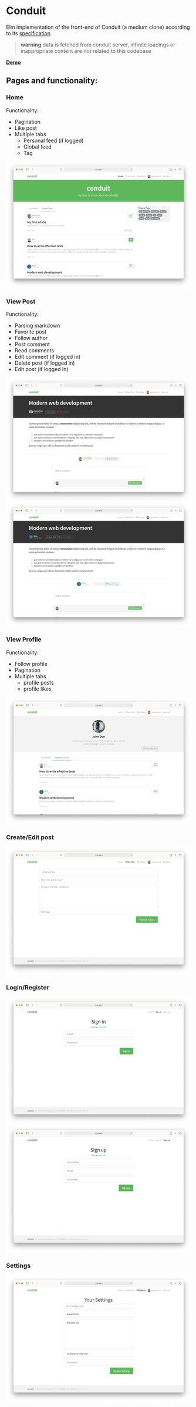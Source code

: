 # Conduit

Elm implementation of the front-end of Conduit (a medium clone) according to its [specification](https://github.com/gothinkster/realworld)

> **warning** data is fetched from conduit server, infinite loadings or inappropriate content are not related to this codebase

**[Demo](https://elm-real-world.vercel.app/)**


## Pages and functionality:

### Home

Functionality:

- Pagination
- Like post
- Multiple tabs
  - Personal feed (if logged)
  - Global feed
  - Tag

![Home](screenshots/home.jpg)

### View Post

Functionality:

- Parsing markdown
- Favorite post
- Follow author
- Post comment
- Read comments
- Edit comment (if logged in)
- Delete post (if logged in)
- Edit post (if logged in)

![Article](screenshots/article-slug.jpg)
![Article](screenshots/article-slug-1.jpg)

### View Profile

Functionality:

- Follow profile
- Pagination
- Multiple tabs
  - profile posts
  - profile likes

![Profile](screenshots/profile.jpg)

### Create/Edit post

![Editor](screenshots/editor.jpg)

### Login/Register

![Login](screenshots/login.jpg)
![Register](screenshots/register.jpg)

### Settings

![Settings](screenshots/settings.jpg)
